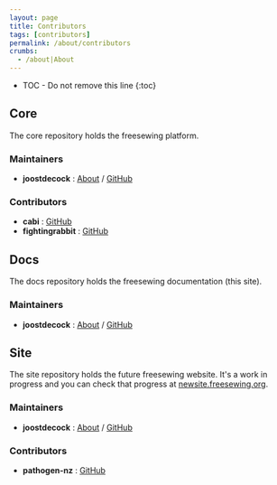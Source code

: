 ```yaml
---
layout: page
title: Contributors
tags: [contributors]
permalink: /about/contributors
crumbs:
  - /about|About
---
```

* TOC - Do not remove this line
{:toc}

## Core

The core repository holds the freesewing platform.

### Maintainers

- **joostdecock** : [About](/about/joostdecock) / [GitHub](https://github.com/joostdecock)

### Contributors

- **cabi** : [GitHub](https://github.com/cabi)
- **fightingrabbit** : [GitHub](https://github.com/fightingrabbit)

## Docs 

The docs repository holds the freesewing documentation (this site).

### Maintainers

- **joostdecock** : [About](/about/joostdecock) / [GitHub](https://github.com/joostdecock)

## Site

The site repository holds the future freesewing website. It's a work in progress 
and you can check that progress at [newsite.freesewing.org](https://newsite.freesewing.org/).

### Maintainers

- **joostdecock** : [About](/about/joostdecock) / [GitHub](https://github.com/joostdecock)

### Contributors

- **pathogen-nz** : [GitHub](https://github.com/pathogen-nz)
